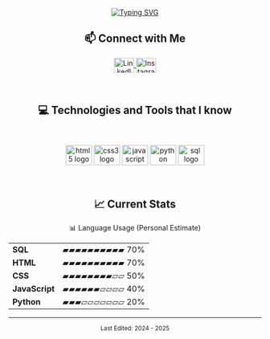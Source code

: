<p align="center">
  <a href="https://github.com/shamimsikder">
    <img src="https://readme-typing-svg.demolab.com?font=Fira+Code&duration=6000&pause=1000&color=2AA889&center=true&vCenter=true&width=435&lines=Hi+There%2C+I'm+Jaime+Salinas%F0%9F%91%8B;A+Tech+Enthusiast;Always+Learning+New+Things" alt="Typing SVG" />
  </a>
</p>

<div align="center">
  <h2>📫 Connect with Me</h2>
</div>

<p align="center">
  <a href="https://www.linkedin.com/in/jaime-lopez-0124b6351/" target="_blank">
    <img align="center" src="https://raw.githubusercontent.com/rahuldkjain/github-profile-readme-generator/master/src/images/icons/Social/linked-in-alt.svg" alt="LinkedIn" height="30" width="40" />
  </a>
  <a href="https://www.instagram.com/jaimesalinnas?igsh=MXg0MTJmNXNwejMyMA==" target="_blank">
    <img align="center" src="https://cdn.jsdelivr.net/gh/devicons/devicon/icons/instagram/instagram-original.svg" alt="Instagram" height="30" width="40" />
  </a>
</p>

<br />

<div align="center">
  <h2>💻 Technologies and Tools that I know</h2>
</div>

<br />

<p align="center">
  <img src="https://cdn.jsdelivr.net/gh/devicons/devicon/icons/html5/html5-original.svg" height="40" width="52" alt="html5 logo" />
  <img src="https://cdn.jsdelivr.net/gh/devicons/devicon/icons/css3/css3-original.svg" height="40" width="52" alt="css3 logo" />
  <img src="https://cdn.jsdelivr.net/gh/devicons/devicon/icons/javascript/javascript-original.svg" height="40" width="52" alt="javascript logo" />
  <img src="https://cdn.jsdelivr.net/gh/devicons/devicon/icons/python/python-original.svg" height="40" width="52" alt="python logo" />
  <img src="https://cdn.jsdelivr.net/gh/devicons/devicon/icons/mysql/mysql-original.svg" height="40" width="52" alt="sql logo" />
</p>

<br />

<div align="center">
  <h2>📈 Current Stats</h2>
  <p>📊 Language Usage (Personal Estimate)</p>
  
  <!-- Barras de progreso visuales -->
  <table align="center">
    <tr>
      <td><b>SQL</b></td>
      <td>▰▰▰▰▰▰▰▰▰▰ 70%</td>
    </tr>
    <tr>
      <td><b>HTML</b></td>
      <td>▰▰▰▰▰▰▰▰▰▰ 70%</td>
    </tr>
    <tr>
      <td><b>CSS</b></td>
      <td>▰▰▰▰▰▰▰▰▱▱ 50%</td>
    </tr>
    <tr>
      <td><b>JavaScript</b></td>
      <td>▰▰▰▰▰▰▱▱▱▱ 40%</td>
    </tr>
    <tr>
      <td><b>Python</b></td>
      <td>▰▰▰▱▱▱▱▱▱▱ 20%</td>
    </tr>
  </table>
</div>

---

<div align="center">
  <sub>Last Edited: 2024 - 2025</sub>
</div>

